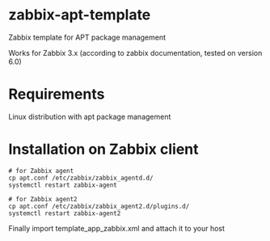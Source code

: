# zabbix-apt-template
Zabbix template for APT package management

Works for Zabbix 3.x (according to zabbix documentation, tested on version 6.0)

# Requirements
Linux distribution with apt package management

# Installation on Zabbix client

    # for Zabbix agent
    cp apt.conf /etc/zabbix/zabbix_agentd.d/
    systemctl restart zabbix-agent

    # for Zabbix agent2
    cp apt.conf /etc/zabbix/zabbix_agent2.d/plugins.d/
    systemctl restart zabbix-agent2

Finally import template_app_zabbix.xml and attach it to your host
